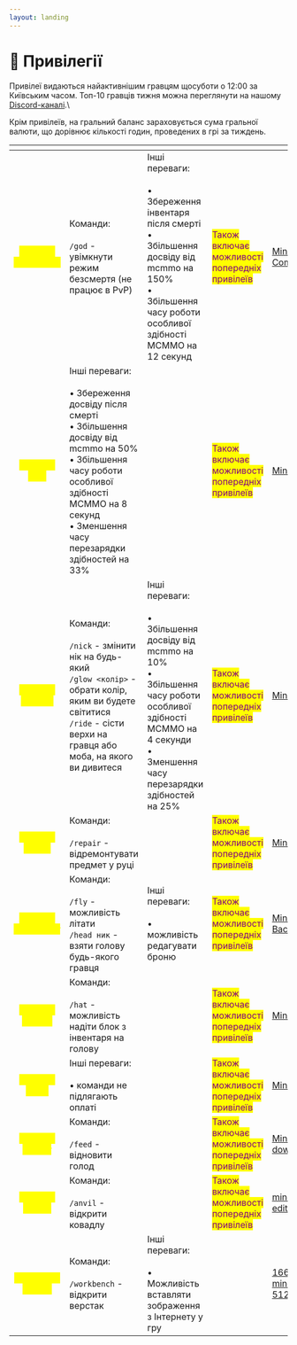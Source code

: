```yaml
---
layout: landing
---
```


# 👑 Привілегії

Привілеї видаються найактивнішим гравцям щосуботи о 12:00 за Київським часом. Топ-10 гравців тижня можна переглянути на нашому [Discord-каналі](https://discord.gg/bA729NstXD).\


Крім привілеїв, на гральний баланс зараховується сума гральної валюти, що дорівнює кількості годин, проведених в грі за тиждень.

<table data-card-size="large" data-view="cards"><thead><tr><th align="center"></th><th></th><th></th><th></th><th data-hidden data-card-cover data-type="files"></th></tr></thead><tbody><tr><td align="center"><em><mark style="color:yellow;"><strong>Топ-1 - Імператор</strong></mark></em></td><td>Команди:<br><br><code>/god</code> - увімкнути режим безсмертя (не працює в PvP)<br></td><td>Інші переваги:<br><br>• Збереження інвентаря після смерті<br>• Збільшення досвіду від mcmmo на 150%<br>• Збільшення часу роботи особливої здібності MCMMO на 12 секунд<br></td><td><mark style="color:purple;">Також включає можливості попередніх привілеїв</mark></td><td><a href="../.gitbook/assets/Minecraft-Wallapper-For-Computer.jpg">Minecraft-Wallapper-For-Computer.jpg</a></td></tr><tr><td align="center"><em><mark style="color:yellow;"><strong>Топ-2 - Цар</strong></mark></em></td><td>Інші переваги:<br><br>• Збереження досвіду після смерті <br>• Збільшення досвіду від mcmmo на 50% <br>• Збільшення часу роботи особливої здібності MCMMO на 8 секунд<br>• Зменшення часу перезарядки здібностей на 33%</td><td></td><td><mark style="color:purple;">Також включає можливості попередніх привілеїв</mark></td><td><a href="../.gitbook/assets/Minecraft-Wallapper-2020.jpg">Minecraft-Wallapper-2020.jpg</a></td></tr><tr><td align="center"><em><mark style="color:yellow;"><strong>Топ-3 - Король</strong></mark></em></td><td>Команди:<br><br><code>/nick</code> - змінити нік на будь-який<br><code>/glow &#x3C;колір></code> - обрати колір, яким ви будете світитися<br><code>/ride</code> - сісти верхи на гравця або моба, на якого ви дивитеся<br></td><td>Інші переваги:<br><br>• Збільшення досвіду від mcmmo на 10%<br>• Збільшення часу роботи особливої здібності MCMMO на 4 секунди <br>• Зменшення часу перезарядки здібностей на 25%</td><td><mark style="color:purple;">Також включає можливості попередніх привілеїв</mark></td><td><a href="../.gitbook/assets/Minecraft-Wallapper-HD.jpeg">Minecraft-Wallapper-HD.jpeg</a></td></tr><tr><td align="center"><em><mark style="color:yellow;"><strong>Топ-4 - Князь</strong></mark></em></td><td>Команди:<br><br><code>/repair</code> - відремонтувати предмет у руці</td><td></td><td><mark style="color:purple;">Також включає можливості попередніх привілеїв</mark></td><td><a href="../.gitbook/assets/Minecraft-Wallapper-Full-HD.jpg">Minecraft-Wallapper-Full-HD.jpg</a></td></tr><tr><td align="center"><em><mark style="color:yellow;"><strong>Топ-5 - Ерцгерцог</strong></mark></em></td><td>Команди:<br><br><code>/fly</code> - можливість літати<br><code>/head ник</code> - взяти голову будь-якого гравця<br></td><td>Інші переваги:<br><br>• можливість редагувати броню<br></td><td><mark style="color:purple;">Також включає можливості попередніх привілеїв</mark></td><td><a href="../.gitbook/assets/Minecraft-Dungeons-Backgrounds.jpg">Minecraft-Dungeons-Backgrounds.jpg</a></td></tr><tr><td align="center"><em><mark style="color:yellow;"><strong>Топ-6 - Герцог</strong></mark></em></td><td>Команди:<br><br><code>/hat</code> - можливість надіти блок з інвентаря на голову</td><td></td><td><mark style="color:purple;">Також включає можливості попередніх привілеїв</mark></td><td><a href="../.gitbook/assets/Minecraft-Wallapper-4k.jpg">Minecraft-Wallapper-4k.jpg</a></td></tr><tr><td align="center"><em><mark style="color:yellow;"><strong>Топ-7 - Граф</strong></mark></em></td><td>Інші переваги:<br><br>• команди не підлягають оплаті</td><td></td><td><mark style="color:purple;">Також включає можливості попередніх привілеїв</mark></td><td><a href="../.gitbook/assets/Minecraft-Wallapper-best.jpg">Minecraft-Wallapper-best.jpg</a></td></tr><tr><td align="center"><em><mark style="color:yellow;"><strong>Топ-8 - Віконт</strong></mark></em></td><td>Команди:<br><br><code>/feed</code> - відновити голод</td><td></td><td><mark style="color:purple;">Також включає можливості попередніх привілеїв</mark></td><td><a href="../.gitbook/assets/Minecraft-Wallapper-Full-HD-download.jpg">Minecraft-Wallapper-Full-HD-download.jpg</a></td></tr><tr><td align="center"><em><mark style="color:yellow;"><strong>Топ-9 - Барон</strong></mark></em></td><td>Команди:<br><br><code>/anvil</code> - відкрити ковадлу</td><td></td><td><mark style="color:purple;">Також включає можливості попередніх привілеїв</mark></td><td><a href="../.gitbook/assets/minecraft-dungeons-ultimate-edition-4k-wh-3840x2160.jpg">minecraft-dungeons-ultimate-edition-4k-wh-3840x2160.jpg</a></td></tr><tr><td align="center"><em><mark style="color:yellow;"><strong>Топ - 10 - Лицар</strong></mark></em></td><td>Команди:<br><br><code>/workbench</code> - відкрити верстак<br></td><td>Інші переваги:<br><br>• Можливість вставляти зображення з Інтернету у гру<br></td><td></td><td><a href="../.gitbook/assets/166188-minecraft_dungeons_creeping_winter-5120x2880.jpg">166188-minecraft_dungeons_creeping_winter-5120x2880.jpg</a></td></tr></tbody></table>

